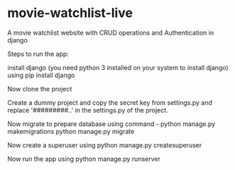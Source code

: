 # movie-watchlist-live
A movie watchlist website with CRUD operations and Authentication in django

Steps to run the app:

install django (you need python 3 installed on your system to install django) using pip install django

Now clone the project

Create a dummy project and copy the secret key from settings.py and replace '#########..' in the settings.py of the project.

Now migrate to prepare database using command - python manage.py makemigrations python manage.py migrate

Now create a superuser using python manage.py createsuperuser

Now run the app using python manage.py runserver
